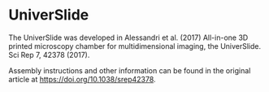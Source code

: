 # UniverSlide
The UniverSlide was developed in Alessandri et al. (2017) All-in-one 3D printed microscopy chamber for multidimensional imaging, the UniverSlide. Sci Rep 7, 42378 (2017).

Assembly instructions and other information can be found in the original article at https://doi.org/10.1038/srep42378.
